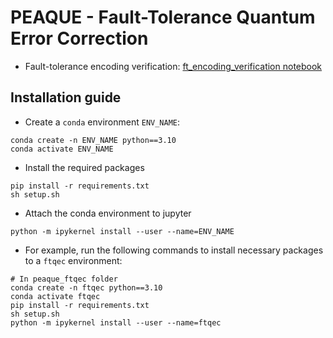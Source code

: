 # PEAQUE - Fault-Tolerance Quantum Error Correction
- Fault-tolerance encoding verification: [ft_encoding_verification notebook](analysis/ft_encoding_verification.ipynb)


## Installation guide
- Create a `conda` environment `ENV_NAME`: 
```
conda create -n ENV_NAME python==3.10
conda activate ENV_NAME
```
- Install the required packages
```
pip install -r requirements.txt
sh setup.sh
```
- Attach the conda environment to jupyter
```
python -m ipykernel install --user --name=ENV_NAME
```
- For example, run the following commands to install necessary packages to a `ftqec` environment:
```
# In peaque_ftqec folder
conda create -n ftqec python==3.10
conda activate ftqec
pip install -r requirements.txt
sh setup.sh
python -m ipykernel install --user --name=ftqec
```